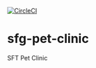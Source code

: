 [![CircleCI](https://circleci.com/gh/nmartic/sfg-pet-clinic.svg?style=svg)](https://circleci.com/gh/nmartic/sfg-pet-clinic)

# sfg-pet-clinic
SFT Pet Clinic